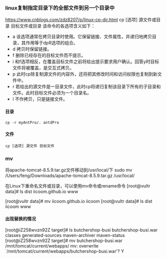 ### linux复制指定目录下的全部文件到另一个目录中
https://www.cnblogs.com/zdz8207/p/linux-cp-dir.html
cp [选项] 源文件或目录 目标文件或目录
该命令的各选项含义如下：
- a 该选项通常在拷贝目录时使用。它保留链接、文件属性，并递归地拷贝目录，其作用等于dpR选项的组合。
- d 拷贝时保留链接。
- f 删除已经存在的目标文件而不提示。
- i 和f选项相反，在覆盖目标文件之前将给出提示要求用户确认。回答y时目标文件将被覆盖，是交互式拷贝。
- p 此时cp除复制源文件的内容外，还将把其修改时间和访问权限也复制到新文件中。
- r 若给出的源文件是一目录文件，此时cp将递归复制该目录下所有的子目录和文件。此时目标文件必须为一个目录名。
- l 不作拷贝，只是链接文件。

#### 目录 
```
cp -r myAntPro/. antdPro
```

#### 文件
```
cp [选项] 源文件 目标文件
```

### mv
将apache-tomcat-8.5.9.tar.gz文件移动到/usr/local/下
sudo mv /Users/feng/Downloads/apache-tomcat-8.5.9.tar.gz /usr/local/

在Linux下重命名文件或目录，可以使用mv命令或rename命令
[root@vultr data]# ls
dist  iicoom.github.io  www

[root@vultr data]# mv iicoom.github.io iicoom
[root@vultr data]# ls
dist  iicoom  www

#### 出现替换的情况
[root@iZ258wvzn92Z target]# ls
butchershop-busi  butchershop-busi.war  classes  generated-sources  maven-archiver  maven-status
[root@iZ258wvzn92Z target]# mv butchershop-busi.war /mnt/tomcat/current/webapps/
mv: overwrite `/mnt/tomcat/current/webapps/butchershop-busi.war'? Y
